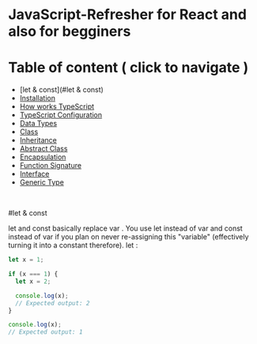 # JavaScript-Refresher for React and also for begginers 

# Table of content ( click to navigate )
- [let & const](#let & const)
- [Installation](#TypeScript-Install)
- [How works TypeScript](#How-works-TypeScript)
- [TypeScript Configuration](#TypeScript-Configuration)
- [Data Types](#Data-Types)
- [Class](#Class-Typescript)
- [Inheritance](#Inheritance)
- [Abstract Class](#Abstract-Class)
- [Encapsulation](#Encapsulation)
- [Function Signature](#Function-Signature)
- [Interface](#Interface)
- [Generic Type](#Generic)

</br>

#let & const

let  and const  basically replace var . You use let  instead of var  and const  instead of var  if you plan on never re-assigning this "variable" (effectively turning it into a constant therefore).
let : 
```js
let x = 1;

if (x === 1) {
  let x = 2;

  console.log(x);
  // Expected output: 2
}

console.log(x);
// Expected output: 1

```
